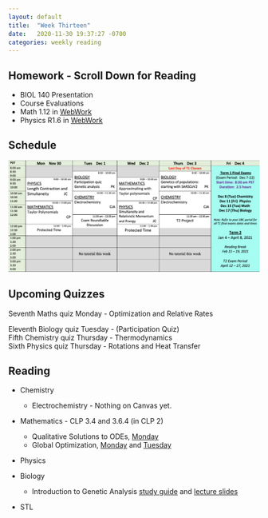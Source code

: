```yaml
---
layout: default
title:  "Week Thirteen"
date:   2020-11-30 19:37:27 -0700
categories: weekly reading
---
```


## Homework - Scroll Down for Reading
- BIOL 140 Presentation
- Course Evaluations
- Math 1.12 in [WebWork](https://webwork.elearning.ubc.ca/webwork2/2020W1-2_SCIE_010_001/)
- Physics R1.6 in [WebWork](https://webwork.elearning.ubc.ca/webwork2/2020W1-2_SCIE_010_001/)

## Schedule

![Week Thirteen Schedule](/assets/w13schedule.png)

## Upcoming Quizzes

Seventh Maths quiz Monday - Optimization and Relative Rates   
<!-- Third Maths test Tuesday - Increasing and decreasing functions and critical points      -->
Eleventh Biology quiz Tuesday - (Participation Quiz)   
Fifth Chemistry quiz Thursday - Thermodynamics   
Sixth Physics quiz Thursday - Rotations and Heat Transfer   

## Reading

- Chemistry
	- Electrochemistry - Nothing on Canvas yet.
	
- Mathematics - <!-- 7 on [Active Calculus](https://activecalculus.org/) and -->CLP 3.4 and 3.6.4 (in CLP 2)
	- Qualitative Solutions to ODEs, [Monday](https://canvas.ubc.ca/courses/62921/files/11364347/download?wrap=1)
	- Global Optimization, [Monday](https://canvas.ubc.ca/courses/62921/files/11355146/download?wrap=1) and [Tuesday](https://canvas.ubc.ca/courses/62921/files/11386155/download?wrap=1)

- Physics <!-- - [Rotations on WebWork](https://webwork.elearning.ubc.ca/webwork2/2020W1-2_SCIE_010_001/) --><!--  - Open Stax 2 [1.6](https://openstax.org/books/university-physics-volume-2/pages/1-6-mechanisms-of-heat-transfer) --><!-- Frames of Reference [Worksheet](https://canvas.ubc.ca/courses/62922/files/11317297/download?wrap=1) -->


- Biology
	- Introduction to Genetic Analysis [study guide](https://canvas.ubc.ca/courses/62806/files/11139317/download?wrap=1) and [lecture slides](https://canvas.ubc.ca/courses/62806/files/11248243/download?wrap=1)

- STL